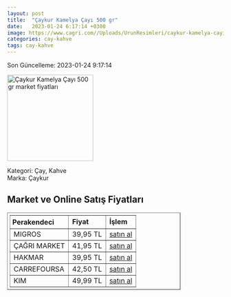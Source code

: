 ```yaml
---
layout: post
title:  "Çaykur Kamelya Çayı 500 gr"
date:   2023-01-24 6:17:14 +0300
image: https://www.cagri.com//Uploads/UrunResimleri/caykur-kamelya-cayi-500-gr-9a74.jpg
categories: cay-kahve
tags: cay-kahve
---
```


Son Güncelleme: 2023-01-24 9:17:14

<img src="https://www.cagri.com//Uploads/UrunResimleri/caykur-kamelya-cayi-500-gr-9a74.jpg" width="200" alt="Çaykur Kamelya Çayı 500 gr market fiyatları" />

Kategori: Çay, Kahve
<br />
Marka: Çaykur

<h2>Market ve Online Satış Fiyatları</h2>

<table border="1" style="padding: 5px;width:80%;">
  <tr>
    <td style="padding: 5px;"><strong>Perakendeci</strong></td>
    <td><strong>Fiyat</strong></td>
    <td><strong>İşlem</strong></td>
  </tr>
  <tr>
              <td title="Migros">MIGROS</td>
              <td>39,95 TL</td>
              <td><a title="Migros" target="_blank" href="https://www.migros.com.tr/caykur-kamelya-cay-500-g-p-2f7988">satın al</a></td>
            </tr><tr>
              <td title="Çağrı Market">ÇAĞRI MARKET</td>
              <td>41,95 TL</td>
              <td><a title="Çağrı Market" target="_blank" href="https://www.cagri.com/caykur-kamelya-cayi-500-gr">satın al</a></td>
            </tr><tr>
              <td title="Hakmar">HAKMAR</td>
              <td>39,95 TL</td>
              <td><a title="Hakmar" target="_blank" href="https://www.hakmarexpress.com.tr/urun/gida-caykur-kamelya-cayi-siyah-cay-500gr">satın al</a></td>
            </tr><tr>
              <td title="CarrefourSA">CARREFOURSA</td>
              <td>42,50 TL</td>
              <td><a title="CarrefourSA" target="_blank" href="https://www.carrefoursa.com/caykur-kamelya-cayi-500-g-p-30018810">satın al</a></td>
            </tr><tr>
              <td title="Kim">KIM</td>
              <td>49,99 TL</td>
              <td><a title="Kim" target="_blank" href="https://www.kimgeldi.com/caykur-kamelya-cay-500-gr">satın al</a></td>
            </tr>
</table>
